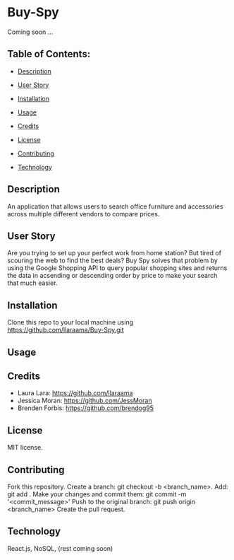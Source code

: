 # Buy-Spy
Coming soon ... 

 ## Table of Contents:
  * [Description](#Description)
 
  * [User Story](#User-Story)
  
  * [Installation](#Installation)

  * [Usage](#Usage)
  
  * [Credits](#Credits)

  * [License](#License)

  * [Contributing](#Contributing)

  * [Technology](#Technology)
  
  ## Description
  An application that allows users to search office furniture and accessories across multiple different vendors to compare prices.
  
  ## User Story
  Are you trying to set up your perfect work from home station? But tired of scouring the web to find the best deals? Buy Spy solves that problem by using the Google Shopping     API  to query popular shopping sites and returns the data in acsending or descending order by price to make your search that much easier.
  
  ## Installation 
  Clone this repo to your local machine using https://github.com/llaraama/Buy-Spy.git
  
  ## Usage
  
  
  ## Credits
  * Laura Lara: https://github.com/llaraama
  * Jessica Moran: https://github.com/JessMoran
  * Brenden Forbis: https://github.com/brendog95

  
  ## License 
  MIT license.
  
  ## Contributing 
  Fork this repository. Create a branch: git checkout -b <branch_name>. Add: git add . Make your changes and commit them: git commit -m '<commit_message>' Push to the original     branch: git push origin <branch_name> Create the pull request.
  
  ## Technology
  React.js, NoSQL, (rest coming soon)
